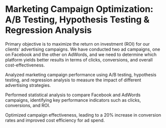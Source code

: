 # Marketing Campaign Optimization: A/B Testing, Hypothesis Testing & Regression Analysis
Primary objective is to maximize the return on investment (ROI) for our clients' advertising  campaigns. We have conducted two ad campaigns, one on Facebook and the other on AdWords, and we need to determine  which platform yields better results in terms of clicks, conversions, and overall cost-effectiveness. 

Analyzed marketing campaign performance using A/B testing, hypothesis testing, and regression analysis to measure the impact of different advertising strategies.

Performed statistical analysis to compare Facebook and AdWords campaigns, identifying key performance indicators such as clicks, conversions, and ROI.

Optimized campaign effectiveness, leading to a 20% increase in conversion rates and improved cost efficiency for ad spend.
